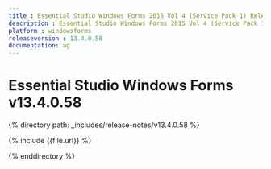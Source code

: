 ```yaml
---
title : Essential Studio Windows Forms 2015 Vol 4 (Service Pack 1) Release Notes
description : Essential Studio Windows Forms 2015 Vol 4 (Service Pack 1) Release Notes
platform : windowsforms
releaseversion : 13.4.0.58
documentation: ug
---
```


# Essential Studio Windows Forms v13.4.0.58

{% directory path: _includes/release-notes/v13.4.0.58 %}

{% include {{file.url}} %}

{% enddirectory %}